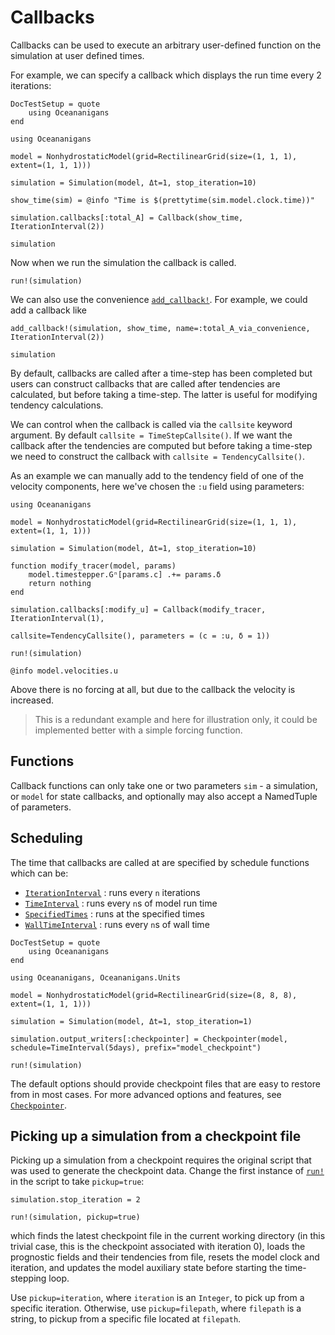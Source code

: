 # Callbacks

Callbacks can be used to execute an arbitrary user-defined function on the simulation at user 
defined times.

For example, we can specify a callback which displays the run time every 2 iterations:
```@meta
DocTestSetup = quote
    using Oceananigans
end
```

```@example checkpointing
using Oceananigans

model = NonhydrostaticModel(grid=RectilinearGrid(size=(1, 1, 1), extent=(1, 1, 1)))

simulation = Simulation(model, Δt=1, stop_iteration=10)

show_time(sim) = @info "Time is $(prettytime(sim.model.clock.time))"

simulation.callbacks[:total_A] = Callback(show_time, IterationInterval(2))

simulation
```

Now when we run the simulation the callback is called.

```@example checkpointing
run!(simulation)
```

We can also use the convenience [`add_callback!`](@ref). For example, we could add a callback like

```@example checkpointing
add_callback!(simulation, show_time, name=:total_A_via_convenience, IterationInterval(2))

simulation
```

By default, callbacks are called after a time-step has been completed but users
can construct callbacks that are called after tendencies are calculated, but before taking a time-step.
The latter is useful for modifying tendency calculations.

We can control when the callback is called via the `callsite` keyword argument. By default
`callsite = TimeStepCallsite()`. If we want the callback after the tendencies are
computed but before taking a time-step we need to construct the callback with `callsite = TendencyCallsite()`.

As an example we can manually add to the tendency field of one of the velocity components, here we've chosen the `:u` field using parameters:

```@example checkpointing
using Oceananigans

model = NonhydrostaticModel(grid=RectilinearGrid(size=(1, 1, 1), extent=(1, 1, 1)))

simulation = Simulation(model, Δt=1, stop_iteration=10)

function modify_tracer(model, params)
    model.timestepper.Gⁿ[params.c] .+= params.δ
    return nothing
end

simulation.callbacks[:modify_u] = Callback(modify_tracer, IterationInterval(1),
                                           callsite=TendencyCallsite(), parameters = (c = :u, δ = 1))

run!(simulation)

@info model.velocities.u
```

Above there is no forcing at all, but due to the callback the velocity is increased.

> This is a redundant example and here for illustration only, it could be implemented
  better with a simple forcing function.

## Functions

Callback functions can only take one or two parameters `sim` - a simulation, or `model` for state callbacks, and optionally may also accept a NamedTuple of parameters.

## Scheduling

The time that callbacks are called at are specified by schedule functions which can be:
 - [`IterationInterval`](@ref) : runs every `n` iterations
 - [`TimeInterval`](@ref) : runs every `n`s of model run time
 - [`SpecifiedTimes`](@ref) : runs at the specified times
 - [`WallTimeInterval`](@ref) : runs every `n`s of wall time


```@meta
DocTestSetup = quote
    using Oceananigans
end
```

```@example checkpointing
using Oceananigans, Oceananigans.Units

model = NonhydrostaticModel(grid=RectilinearGrid(size=(8, 8, 8), extent=(1, 1, 1)))

simulation = Simulation(model, Δt=1, stop_iteration=1)

simulation.output_writers[:checkpointer] = Checkpointer(model, schedule=TimeInterval(5days), prefix="model_checkpoint")

run!(simulation)
```

The default options should provide checkpoint files that are easy to restore from in most cases.
For more advanced options and features, see [`Checkpointer`](@ref).

## Picking up a simulation from a checkpoint file

Picking up a simulation from a checkpoint requires the original script that was used to generate
the checkpoint data. Change the first instance of [`run!`](@ref) in the script to take `pickup=true`:

```@repl checkpointing
simulation.stop_iteration = 2

run!(simulation, pickup=true)
```

which finds the latest checkpoint file in the current working directory (in this trivial case,
this is the checkpoint associated with iteration 0), loads the prognostic fields and their tendencies
from file, resets the model clock and iteration, and updates the model auxiliary state before
starting the time-stepping loop.

Use `pickup=iteration`, where `iteration` is an `Integer`, to pick up from a specific iteration.
Otherwise, use `pickup=filepath`, where `filepath` is a string, to pickup from a specific file located
at `filepath`.
